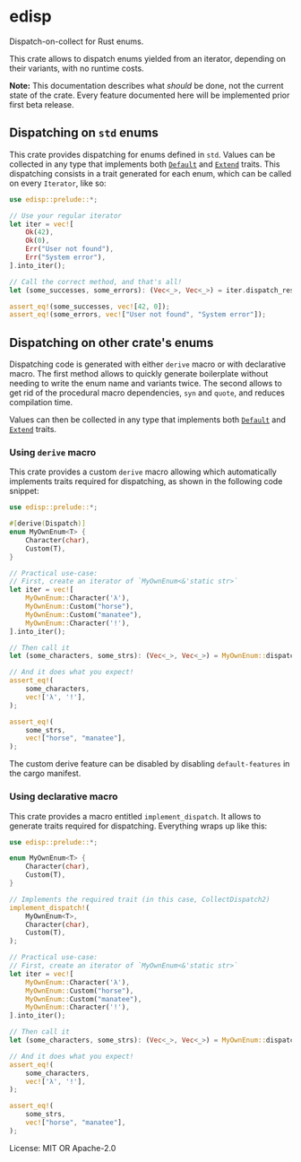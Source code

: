 # edisp

Dispatch-on-collect for Rust enums.

This crate allows to dispatch enums
yielded from an iterator, depending on their variants, with no runtime
costs.

**Note:** This documentation describes what *should* be done, not the
current state of the crate. Every feature documented here will be
implemented prior first beta release.

## Dispatching on `std` enums

This crate provides dispatching for enums defined in `std`. Values can be
collected in any type that implements both [`Default`] and [`Extend`]
traits. This dispatching consists in a trait generated for each enum,
which can be called on every `Iterator`, like so:

```rust
use edisp::prelude::*;

// Use your regular iterator
let iter = vec![
    Ok(42),
    Ok(0),
    Err("User not found"),
    Err("System error"),
].into_iter();

// Call the correct method, and that's all!
let (some_successes, some_errors): (Vec<_>, Vec<_>) = iter.dispatch_result();

assert_eq!(some_successes, vec![42, 0]);
assert_eq!(some_errors, vec!["User not found", "System error"]);
```

## Dispatching on other crate's enums

Dispatching code is generated with either `derive` macro or with declarative
macro. The first method allows to quickly generate boilerplate without
needing to write the enum name and variants twice. The second allows to get
rid of the procedural macro dependencies, `syn` and `quote`, and reduces
compilation time.

Values can then be collected in any type that implements both [`Default`]
and [`Extend`] traits.

### Using `derive` macro

This crate provides a custom `derive` macro allowing which automatically
implements traits required for dispatching, as shown in the following code
snippet:

```rust
use edisp::prelude::*;

#[derive(Dispatch)]
enum MyOwnEnum<T> {
    Character(char),
    Custom(T),
}

// Practical use-case:
// First, create an iterator of `MyOwnEnum<&'static str>`
let iter = vec![
    MyOwnEnum::Character('λ'),
    MyOwnEnum::Custom("horse"),
    MyOwnEnum::Custom("manatee"),
    MyOwnEnum::Character('!'),
].into_iter();

// Then call it
let (some_characters, some_strs): (Vec<_>, Vec<_>) = MyOwnEnum::dispatch(iter);

// And it does what you expect!
assert_eq!(
    some_characters,
    vec!['λ', '!'],
);

assert_eq!(
    some_strs,
    vec!["horse", "manatee"],
);
```

The custom derive feature can be disabled by disabling `default-features`
in the cargo manifest.

### Using declarative macro

This crate provides a macro entitled `implement_dispatch`. It allows to
generate traits required for dispatching. Everything wraps up like this:

```rust
use edisp::prelude::*;

enum MyOwnEnum<T> {
    Character(char),
    Custom(T),
}

// Implements the required trait (in this case, CollectDispatch2)
implement_dispatch!(
    MyOwnEnum<T>,
    Character(char),
    Custom(T),
);

// Practical use-case:
// First, create an iterator of `MyOwnEnum<&'static str>`
let iter = vec![
    MyOwnEnum::Character('λ'),
    MyOwnEnum::Custom("horse"),
    MyOwnEnum::Custom("manatee"),
    MyOwnEnum::Character('!'),
].into_iter();

// Then call it
let (some_characters, some_strs): (Vec<_>, Vec<_>) = MyOwnEnum::dispatch(iter);

// And it does what you expect!
assert_eq!(
    some_characters,
    vec!['λ', '!'],
);

assert_eq!(
    some_strs,
    vec!["horse", "manatee"],
);
```

[`Default`]: https://doc.rust-lang.org/std/default/trait.Default.html
[`Extend`]: https://doc.rust-lang.org/std/iter/trait.Extend.html

License: MIT OR Apache-2.0
